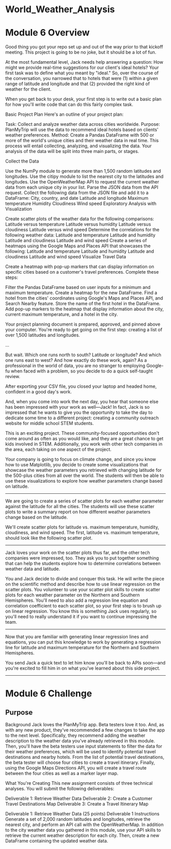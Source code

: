 # World_Weather_Analysis

# Module 6 Overview

Good thing you got your repo set up and out of the way prior to that kickoff meeting. This project is going to be no joke, but it should be a lot of fun.

At the most fundamental level, Jack needs help answering a question: How might we provide real-time suggestions for our client's ideal hotels? Your first task was to define what you meant by "ideal." So, over the course of the conversation, you narrowed that to hotels that were (1) within a given range of latitude and longitude and that (2) provided the right kind of weather for the client.

When you get back to your desk, your first step is to write out a basic plan for how you'll write code that can do this fairly complex task.

Basic Project Plan
Here's an outline of your project plan:

Task: Collect and analyze weather data across cities worldwide.
Purpose: PlanMyTrip will use the data to recommend ideal hotels based on clients' weather preferences.
Method: Create a Pandas DataFrame with 500 or more of the world's unique cities and their weather data in real time. This process will entail collecting, analyzing, and visualizing the data.
Your analysis of the data will be split into three main parts, or stages.

Collect the Data

Use the NumPy module to generate more than 1,500 random latitudes and longitudes.
Use the citipy module to list the nearest city to the latitudes and longitudes.
Use the OpenWeatherMap API to request the current weather data from each unique city in your list.
Parse the JSON data from the API request.
Collect the following data from the JSON file and add it to a DataFrame:
City, country, and date
Latitude and longitude
Maximum temperature
Humidity
Cloudiness
Wind speed
Exploratory Analysis with Visualization

Create scatter plots of the weather data for the following comparisons:
Latitude versus temperature
Latitude versus humidity
Latitude versus cloudiness
Latitude versus wind speed
Determine the correlations for the following weather data:
Latitude and temperature
Latitude and humidity
Latitude and cloudiness
Latitude and wind speed
Create a series of heatmaps using the Google Maps and Places API that showcases the following:
Latitude and temperature
Latitude and humidity
Latitude and cloudiness
Latitude and wind speed
Visualize Travel Data

Create a heatmap with pop-up markers that can display information on specific cities based on a customer's travel preferences. Complete these steps:

Filter the Pandas DataFrame based on user inputs for a minimum and maximum temperature.
Create a heatmap for the new DataFrame.
Find a hotel from the cities' coordinates using Google's Maps and Places API, and Search Nearby feature.
Store the name of the first hotel in the DataFrame.
Add pop-up markers to the heatmap that display information about the city, current maximum temperature, and a hotel in the city.

Your project planning document is prepared, approved, and pinned above your computer. You're ready to get going on the first step: creating a list of over 1,500 latitudes and longitudes.

...

But wait. Which one runs north to south? Latitude or longitude? And which one runs east to west? And how exactly do these work, again? As a professional in the world of data, you are no stranger to employing Google-fu when faced with a problem, so you decide to do a quick self-taught review.


After exporting your CSV file, you closed your laptop and headed home, confident in a good day's work.

And, when you come into work the next day, you hear that someone else has been impressed with your work as well—Jack! In fact, Jack is so impressed that he wants to give you the opportunity to take the day to dedicate some time to a different project: creating a community outreach website for middle school STEM students.

This is an exciting project. These community-focused opportunities don't come around as often as you would like, and they are a great chance to get kids involved in STEM. Additionally, you work with other tech companies in the area, each taking on one aspect of the project.

Your company is going to focus on climate change, and since you know how to use Matplotlib, you decide to create some visualizations that showcase the weather parameters you retrieved with changing latitude for the 500-plus cities from all over the world. The students will then be able to use these visualizations to explore how weather parameters change based on latitude.

---

We are going to create a series of scatter plots for each weather parameter against the latitude for all the cities. The students will use these scatter plots to write a summary report on how different weather parameters change based on the latitude.

We'll create scatter plots for latitude vs. maximum temperature, humidity, cloudiness, and wind speed. The first, latitude vs. maximum temperature, should look like the following scatter plot.

---

Jack loves your work on the scatter plots thus far, and the other tech companies were impressed, too. They ask you to put together something that can help the students explore how to determine correlations between weather data and latitude.

You and Jack decide to divide and conquer this task. He will write the piece on the scientific method and describe how to use linear regression on the scatter plots. You volunteer to use your scatter plot skills to create scatter plots for each weather parameter on the Northern and Southern Hemispheres. You'll need to also add a regression line equation and correlation coefficient to each scatter plot, so your first step is to brush up on linear regression. You know this is something Jack uses regularly, so you'll need to really understand it if you want to continue impressing the team.

---

Now that you are familiar with generating linear regression lines and equations, you can put this knowledge to work by generating a regression line for latitude and maximum temperature for the Northern and Southern Hemispheres.

You send Jack a quick text to let him know you'll be back to APIs soon—and you're excited to fill him in on what you've learned about this side project.

---

# Module 6 Challenge
## Purpose

Background
Jack loves the PlanMyTrip app. Beta testers love it too. And, as with any new product, they’ve recommended a few changes to take the app to the next level. Specifically, they recommend adding the weather description to the weather data you’ve already retrieved in this module. Then, you'll have the beta testers use input statements to filter the data for their weather preferences, which will be used to identify potential travel destinations and nearby hotels. From the list of potential travel destinations, the beta tester will choose four cities to create a travel itinerary. Finally, using the Google Maps Directions API, you will create a travel route between the four cities as well as a marker layer map.

What You're Creating
This new assignment consists of three technical analyses. You will submit the following deliverables:

Deliverable 1: Retrieve Weather Data
Deliverable 2: Create a Customer Travel Destinations Map
Deliverable 3: Create a Travel Itinerary Map

Deliverable 1: Retrieve Weather Data (25 points)
Deliverable 1 Instructions
Generate a set of 2,000 random latitudes and longitudes, retrieve the nearest city, and perform an API call with the OpenWeatherMap. In addition to the city weather data you gathered in this module, use your API skills to retrieve the current weather description for each city. Then, create a new DataFrame containing the updated weather data.



